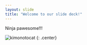 ```yaml
---
layout: slide
title: "Welcome to our slide deck!"
---
```


Ninja pawesome!!!

![kimonotocat](https://octodex.github.com/images/kimonotocat.png)
{: .center}
